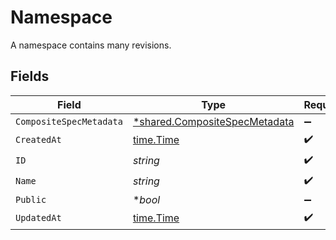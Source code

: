 # Namespace

A namespace contains many revisions.


## Fields

| Field                                                                                | Type                                                                                 | Required                                                                             | Description                                                                          |
| ------------------------------------------------------------------------------------ | ------------------------------------------------------------------------------------ | ------------------------------------------------------------------------------------ | ------------------------------------------------------------------------------------ |
| `CompositeSpecMetadata`                                                              | [*shared.CompositeSpecMetadata](../../../pkg/models/shared/compositespecmetadata.md) | :heavy_minus_sign:                                                                   | N/A                                                                                  |
| `CreatedAt`                                                                          | [time.Time](https://pkg.go.dev/time#Time)                                            | :heavy_check_mark:                                                                   | N/A                                                                                  |
| `ID`                                                                                 | *string*                                                                             | :heavy_check_mark:                                                                   | {organization_slug}/{workspace_slug}/{namespace_name}                                |
| `Name`                                                                               | *string*                                                                             | :heavy_check_mark:                                                                   | A human-readable name for the namespace.                                             |
| `Public`                                                                             | **bool*                                                                              | :heavy_minus_sign:                                                                   | Indicates whether the namespace is publicly accessible                               |
| `UpdatedAt`                                                                          | [time.Time](https://pkg.go.dev/time#Time)                                            | :heavy_check_mark:                                                                   | N/A                                                                                  |